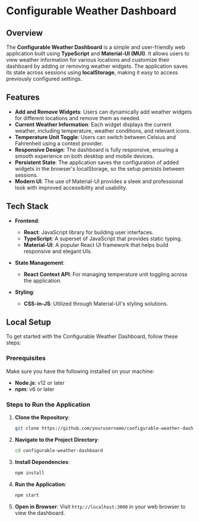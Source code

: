 # Configurable Weather Dashboard

## Overview

The **Configurable Weather Dashboard** is a simple and user-friendly web application built using **TypeScript** and **Material-UI (MUI)**. It allows users to view weather information for various locations and customize their dashboard by adding or removing weather widgets. The application saves its state across sessions using **localStorage**, making it easy to access previously configured settings.

## Features

- **Add and Remove Widgets**: Users can dynamically add weather widgets for different locations and remove them as needed.
- **Current Weather Information**: Each widget displays the current weather, including temperature, weather conditions, and relevant icons.
- **Temperature Unit Toggle**: Users can switch between Celsius and Fahrenheit using a context provider.
- **Responsive Design**: The dashboard is fully responsive, ensuring a smooth experience on both desktop and mobile devices.
- **Persistent State**: The application saves the configuration of added widgets in the browser's localStorage, so the setup persists between sessions.
- **Modern UI**: The use of Material-UI provides a sleek and professional look with improved accessibility and usability.

## Tech Stack

- **Frontend**:
  - **React**: JavaScript library for building user interfaces.
  - **TypeScript**: A superset of JavaScript that provides static typing.
  - **Material-UI**: A popular React UI framework that helps build responsive and elegant UIs.

- **State Management**:
  - **React Context API**: For managing temperature unit toggling across the application.

- **Styling**:
  - **CSS-in-JS**: Utilized through Material-UI's styling solutions.

## Local Setup

To get started with the Configurable Weather Dashboard, follow these steps:

### Prerequisites

Make sure you have the following installed on your machine:

- **Node.js**: v12 or later
- **npm**: v6 or later

### Steps to Run the Application

1. **Clone the Repository**:
   ```bash
   git clone https://github.com/yourusername/configurable-weather-dashboard.git
   ```

2. **Navigate to the Project Directory**:
   ```bash
   cd configurable-weather-dashboard
   ```

3. **Install Dependencies**:
   ```bash
   npm install
   ```

4. **Run the Application**:
   ```bash
   npm start
   ```

5. **Open in Browser**: 
   Visit `http://localhost:3000` in your web browser to view the dashboard.
